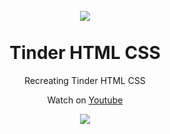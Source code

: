 
<h1 align="center">
<br>
  <img align="center" src="https://user-images.githubusercontent.com/84432841/118758897-e1752a00-b83d-11eb-8fcc-52bcf5c4676a.PNG">
<br>
<br>
Tinder HTML CSS
</h1>

<p align="center">Recreating Tinder HTML CSS</p>
<p align="center">Watch on <a href="https://www.youtube.com/watch?v=xhEWK7kP1RU">Youtube</a></p>

<div align="center">
  <img align="center" src="https://github.com/reginaldop/tinder-html-css/blob/master/images/tinder.jpg">

</div>
